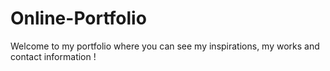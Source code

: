 # Online-Portfolio

Welcome to my portfolio where you can see my inspirations, my works and contact information !
